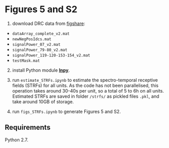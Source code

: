 # Figures 5 and S2

1. download DRC data from [figshare](https://figshare.com/s/70c3d487f11680acc6d6):

- ``dataArray_complete_v2.mat``
- ``newNegPosIdcs.mat``
- ``signalPower_07_v2.mat``
- ``signalPower_79-80_v2.mat``
- ``signalPower_119-120-153-154_v2.mat``
- ``testMask.mat``

2. install Python module [**lnpy**](https://github.com/arnefmeyer/lnpy).

3. run ``estimate_STRFs.ipynb`` to estimate the spectro-temporal receptive fields (STRFs) for all units. As the code has not been parallelised, this operation takes around 30-40s per unit, so a total of 5 to 6h on all units. Estimated STRFs are saved in folder ``/strfs/`` as pickled files ``.pkl``, and take around 10GB of storage.

4. run ``figs_STRFs.ipynb`` to generate Figures 5 and S2.

## Requirements

Python 2.7.
